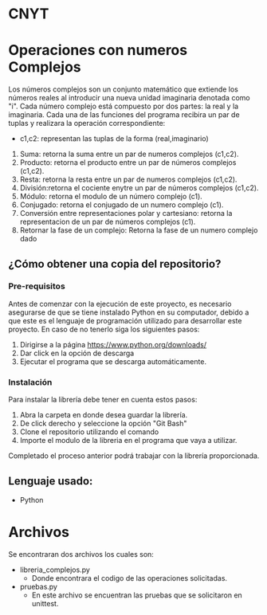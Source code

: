 # CNYT
# Operaciones con numeros Complejos
Los números complejos son un conjunto matemático que extiende los números reales al introducir una nueva unidad imaginaria denotada como "i". Cada número complejo está compuesto por dos partes: la real y la imaginaria.
Cada una de las funciones del programa recibira un par de tuplas y realizara la operación correspondiente:
* c1,c2: representan las tuplas de la forma (real,imaginario)

1.  Suma: retorna la suma entre un par de numeros complejos (c1,c2).
2.  Producto: retorna el producto entre un par de números complejos (c1,c2).
3.  Resta: retorna la resta entre un par de numeros complejos (c1,c2).
4.  División:retorna el cociente enytre un par de números complejos (c1,c2).
5.  Módulo: retorna el modulo de un número complejo (c1).
6.  Conjugado: retorna el conjugado de un numero complejo (c1).
7.  Conversión entre representaciones polar y cartesiano: retorna la representacion de un par de números complejos (c1).
8.  Retornar la fase de un complejo: Retorna la fase de un numero complejo dado 

## ¿Cómo obtener una copia del repositorio?
### Pre-requisitos
Antes de comenzar con la ejecución de este proyecto, es necesario asegurarse de que se tiene instalado Python en su computador, debido a que este es el lenguaje de programación utilizado para desarrollar este proyecto. 
En caso de no tenerlo siga los siguientes pasos:
1. Dirigirse a la página https://www.python.org/downloads/
2. Dar click en la opción de descarga
3. Ejecutar el programa que se descarga automáticamente.

### Instalación 
Para instalar la librería debe tener en cuenta estos pasos:
1. Abra la carpeta en donde desea guardar la librería.
2. De click derecho y seleccione la opción "Git Bash"
3. Clone el repositorio utilizando el comando 
4. Importe el modulo de la libreria en el programa que vaya a utilizar.
   
Completado el proceso anterior podrá trabajar con la librería proporcionada.


## Lenguaje usado:
* Python
  

# Archivos
Se encontraran dos archivos los cuales son:
* libreria_complejos.py
  * Donde encontrara el codigo de las operaciones solicitadas.
* pruebas.py
  * En este archivo se encuentran las pruebas que se solicitaron en unittest.
